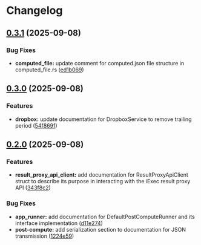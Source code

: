 # Changelog

## [0.3.1](https://github.com/Natchica/iexec-tee_worker_pre_post_compute_rust/compare/post-compute-v0.3.0...post-compute-v0.3.1) (2025-09-08)


### Bug Fixes

* **computed_file:** update comment for computed.json file structure in computed_file.rs ([ed1b069](https://github.com/Natchica/iexec-tee_worker_pre_post_compute_rust/commit/ed1b069edd82ec5735dbc39416f04ad0fd549bb9))

## [0.3.0](https://github.com/Natchica/iexec-tee_worker_pre_post_compute_rust/compare/post-compute-v0.2.0...post-compute-v0.3.0) (2025-09-08)


### Features

* **dropbox:** update documentation for DropboxService to remove trailing period ([54f8691](https://github.com/Natchica/iexec-tee_worker_pre_post_compute_rust/commit/54f8691cd534f8b1d9572645e54993c1c668a75d))

## [0.2.0](https://github.com/Natchica/iexec-tee_worker_pre_post_compute_rust/compare/post-compute-v0.1.0...post-compute-v0.2.0) (2025-09-08)


### Features

* **result_proxy_api_client:** add documentation for ResultProxyApiClient struct to describe its purpose in interacting with the iExec result proxy API ([343f8c2](https://github.com/Natchica/iexec-tee_worker_pre_post_compute_rust/commit/343f8c290e0dafebce36cc638cdfd468733b2d5e))


### Bug Fixes

* **app_runner:** add documentation for DefaultPostComputeRunner and its interface implementation ([d11e274](https://github.com/Natchica/iexec-tee_worker_pre_post_compute_rust/commit/d11e274ae19ed85e11e978fdffd33ea0f35d59ff))
* **post-compute:** add serialization section to documentation for JSON transmission ([1224e59](https://github.com/Natchica/iexec-tee_worker_pre_post_compute_rust/commit/1224e593a6d1ab6845f67d84df077ce8554b3f93))

